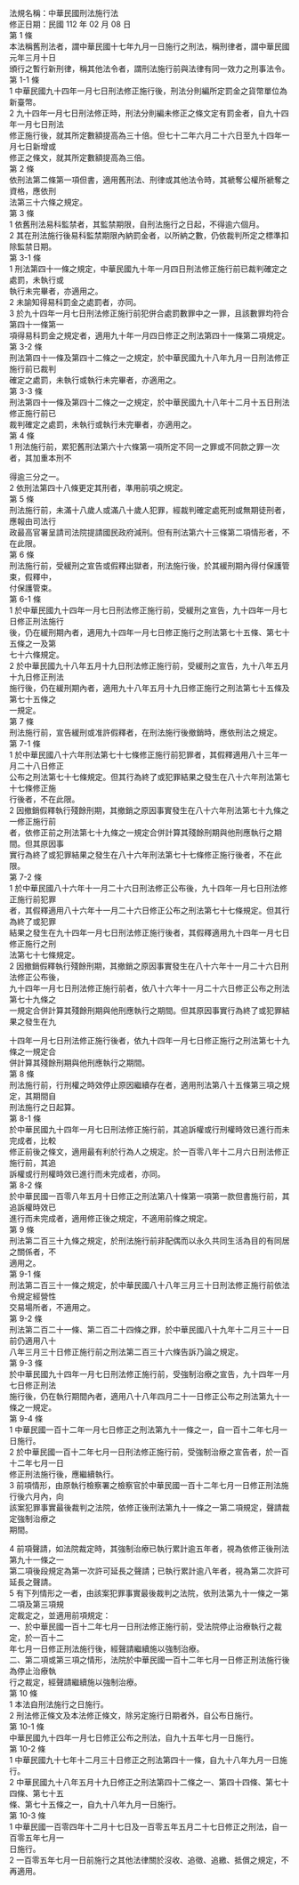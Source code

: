 法規名稱：中華民國刑法施行法  
修正日期：民國 112 年 02 月 08 日  
第 1 條  
本法稱舊刑法者，謂中華民國十七年九月一日施行之刑法，稱刑律者，謂中華民國元年三月十日  
頒行之暫行新刑律，稱其他法令者，謂刑法施行前與法律有同一效力之刑事法令。  
第 1-1 條  
1 中華民國九十四年一月七日刑法修正施行後，刑法分則編所定罰金之貨幣單位為新臺幣。  
2 九十四年一月七日刑法修正時，刑法分則編未修正之條文定有罰金者，自九十四年一月七日刑法  
修正施行後，就其所定數額提高為三十倍。但七十二年六月二十六日至九十四年一月七日新增或  
修正之條文，就其所定數額提高為三倍。  
第 2 條  
依刑法第二條第一項但書，適用舊刑法、刑律或其他法令時，其褫奪公權所褫奪之資格，應依刑  
法第三十六條之規定。  
第 3 條  
1 依舊刑法易科監禁者，其監禁期限，自刑法施行之日起，不得逾六個月。  
2 其在刑法施行後易科監禁期限內納罰金者，以所納之數，仍依裁判所定之標準扣除監禁日期。  
第 3-1 條  
1 刑法第四十一條之規定，中華民國九十年一月四日刑法修正施行前已裁判確定之處罰，未執行或  
執行未完畢者，亦適用之。  
2 未諭知得易科罰金之處罰者，亦同。  
3 於九十四年一月七日刑法修正施行前犯併合處罰數罪中之一罪，且該數罪均符合第四十一條第一  
項得易科罰金之規定者，適用九十年一月四日修正之刑法第四十一條第二項規定。  
第 3-2 條  
刑法第四十一條及第四十二條之一之規定，於中華民國九十八年九月一日刑法修正施行前已裁判  
確定之處罰，未執行或執行未完畢者，亦適用之。  
第 3-3 條  
刑法第四十一條及第四十二條之一之規定，於中華民國九十八年十二月十五日刑法修正施行前已  
裁判確定之處罰，未執行或執行未完畢者，亦適用之。  
第 4 條  
1 刑法施行前，累犯舊刑法第六十六條第一項所定不同一之罪或不同款之罪一次者，其加重本刑不  


得逾三分之一。  
2 依刑法第四十八條更定其刑者，準用前項之規定。  
第 5 條  
刑法施行前，未滿十八歲人或滿八十歲人犯罪，經裁判確定處死刑或無期徒刑者，應報由司法行  
政最高官署呈請司法院提請國民政府減刑。但有刑法第六十三條第二項情形者，不在此限。  
第 6 條  
刑法施行前，受緩刑之宣告或假釋出獄者，刑法施行後，於其緩刑期內得付保護管束，假釋中，  
付保護管束。  
第 6-1 條  
1 於中華民國九十四年一月七日刑法修正施行前，受緩刑之宣告，九十四年一月七日修正刑法施行  
後，仍在緩刑期內者，適用九十四年一月七日修正施行之刑法第七十五條、第七十五條之一及第  
七十六條規定。  
2 於中華民國九十八年五月十九日刑法修正施行前，受緩刑之宣告，九十八年五月十九日修正刑法  
施行後，仍在緩刑期內者，適用九十八年五月十九日修正施行之刑法第七十五條及第七十五條之  
一規定。  
第 7 條  
刑法施行前，宣告緩刑或准許假釋者，在刑法施行後撤銷時，應依刑法之規定。  
第 7-1 條  
1 於中華民國八十六年刑法第七十七條修正施行前犯罪者，其假釋適用八十三年一月二十八日修正  
公布之刑法第七十七條規定。但其行為終了或犯罪結果之發生在八十六年刑法第七十七條修正施  
行後者，不在此限。  
2 因撤銷假釋執行殘餘刑期，其撤銷之原因事實發生在八十六年刑法第七十九條之一修正施行前  
者，依修正前之刑法第七十九條之一規定合併計算其殘餘刑期與他刑應執行之期間。但其原因事  
實行為終了或犯罪結果之發生在八十六年刑法第七十七條修正施行後者，不在此限。  
第 7-2 條  
1 於中華民國八十六年十一月二十六日刑法修正公布後，九十四年一月七日刑法修正施行前犯罪  
者，其假釋適用八十六年十一月二十六日修正公布之刑法第七十七條規定。但其行為終了或犯罪  
結果之發生在九十四年一月七日刑法修正施行後者，其假釋適用九十四年一月七日修正施行之刑  
法第七十七條規定。  
2 因撤銷假釋執行殘餘刑期，其撤銷之原因事實發生在八十六年十一月二十六日刑法修正公布後，  
九十四年一月七日刑法修正施行前者，依八十六年十一月二十六日修正公布之刑法第七十九條之  
一規定合併計算其殘餘刑期與他刑應執行之期間。但其原因事實行為終了或犯罪結果之發生在九  


十四年一月七日刑法修正施行後者，依九十四年一月七日修正施行之刑法第七十九條之一規定合  
併計算其殘餘刑期與他刑應執行之期間。  
第 8 條  
刑法施行前，行刑權之時效停止原因繼續存在者，適用刑法第八十五條第三項之規定，其期間自  
刑法施行之日起算。  
第 8-1 條  
於中華民國九十四年一月七日刑法修正施行前，其追訴權或行刑權時效已進行而未完成者，比較  
修正前後之條文，適用最有利於行為人之規定。於一百零八年十二月六日刑法修正施行前，其追  
訴權或行刑權時效已進行而未完成者，亦同。  
第 8-2 條  
於中華民國一百零八年五月十日修正之刑法第八十條第一項第一款但書施行前，其追訴權時效已  
進行而未完成者，適用修正後之規定，不適用前條之規定。  
第 9 條  
刑法第二百三十九條之規定，於刑法施行前非配偶而以永久共同生活為目的有同居之關係者，不  
適用之。  
第 9-1 條  
刑法第二百三十一條之規定，於中華民國八十八年三月三十日刑法修正施行前依法令規定經營性  
交易場所者，不適用之。  
第 9-2 條  
刑法第二百二十一條、第二百二十四條之罪，於中華民國八十九年十二月三十一日前仍適用八十  
八年三月三十日修正施行前之刑法第二百三十六條告訴乃論之規定。  
第 9-3 條  
於中華民國九十四年一月七日刑法修正施行前，受強制治療之宣告，九十四年一月七日修正刑法  
施行後，仍在執行期間內者，適用八十八年四月二十一日修正公布之刑法第九十一條之一規定。  
第 9-4 條  
1 中華民國一百十二年一月七日修正之刑法第九十一條之一，自一百十二年七月一日施行。  
2 於中華民國一百十二年七月一日刑法修正施行前，受強制治療之宣告者，於一百十二年七月一日  
修正刑法施行後，應繼續執行。  
3 前項情形，由原執行檢察署之檢察官於中華民國一百十二年七月一日修正刑法施行後六月內，向  
該案犯罪事實最後裁判之法院，依修正後刑法第九十一條之一第二項規定，聲請裁定強制治療之  
期間。  


4 前項聲請，如法院裁定時，其強制治療已執行累計逾五年者，視為依修正後刑法第九十一條之一  
第二項後段規定為第一次許可延長之聲請；已執行累計逾八年者，視為第二次許可延長之聲請。  
5 有下列情形之一者，由該案犯罪事實最後裁判之法院，依刑法第九十一條之一第二項及第三項規  
定裁定之，並適用前項規定：  
一、於中華民國一百十二年七月一日刑法修正施行前，受法院停止治療執行之裁定，於一百十二  
年七月一日修正刑法施行後，經聲請繼續施以強制治療。  
二、第二項或第三項之情形，法院於中華民國一百十二年七月一日修正刑法施行後為停止治療執  
行之裁定，經聲請繼續施以強制治療。  
第 10 條  
1 本法自刑法施行之日施行。  
2 刑法修正條文及本法修正條文，除另定施行日期者外，自公布日施行。  
第 10-1 條  
中華民國九十四年一月七日修正公布之刑法，自九十五年七月一日施行。  
第 10-2 條  
1 中華民國九十七年十二月三十日修正之刑法第四十一條，自九十八年九月一日施行。  
2 中華民國九十八年五月十九日修正之刑法第四十二條之一、第四十四條、第七十四條、第七十五  
條、第七十五條之一，自九十八年九月一日施行。  
第 10-3 條  
1 中華民國一百零四年十二月十七日及一百零五年五月二十七日修正之刑法，自一百零五年七月一  
日施行。  
2 一百零五年七月一日前施行之其他法律關於沒收、追徵、追繳、抵償之規定，不再適用。  


